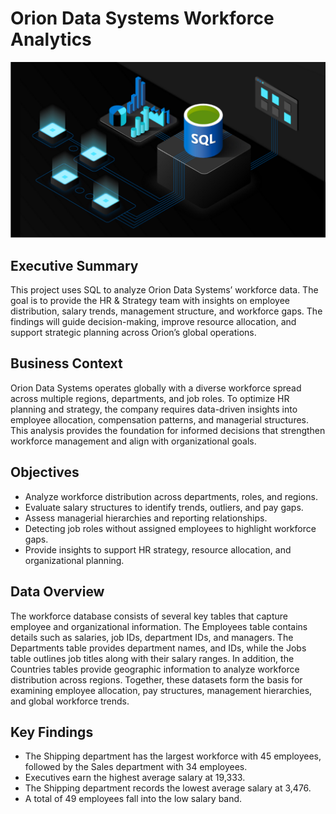 # Orion Data Systems Workforce Analytics

![Header image](sql-image.png)

## Executive Summary
This project uses SQL to analyze Orion Data Systems’ workforce data. The goal is to provide the HR & Strategy team with insights on employee distribution, salary trends, management structure, and workforce gaps. The findings will guide decision-making, improve resource allocation, and support strategic planning across Orion’s global operations.

## Business Context
Orion Data Systems operates globally with a diverse workforce spread across multiple regions, departments, and job roles. To optimize HR planning and strategy, the company requires data-driven insights into employee allocation, compensation patterns, and managerial structures. This analysis provides the foundation for informed decisions that strengthen workforce management and align with organizational goals.

## Objectives
- Analyze workforce distribution across departments, roles, and regions.
- Evaluate salary structures to identify trends, outliers, and pay gaps.
- Assess managerial hierarchies and reporting relationships.
- Detecting job roles without assigned employees to highlight workforce gaps.
-  Provide insights to support HR strategy, resource allocation, and organizational planning.

## Data Overview
The workforce database consists of several key tables that capture employee and organizational information. The Employees table contains details such as salaries, job IDs, department IDs, and  managers. The Departments table provides department names, and IDs, while the Jobs table outlines job titles along with their salary ranges. In addition, the  Countries tables provide geographic information to analyze workforce distribution across regions. Together, these datasets form the basis for examining employee allocation, pay structures, management hierarchies, and global workforce trends.

## Key Findings
- The Shipping department has the largest workforce with 45 employees, followed by the Sales department with 34 employees.
- Executives earn the highest average salary at 19,333.
- The Shipping department records the lowest average salary at 3,476.
- A total of 49 employees fall into the low salary band.


